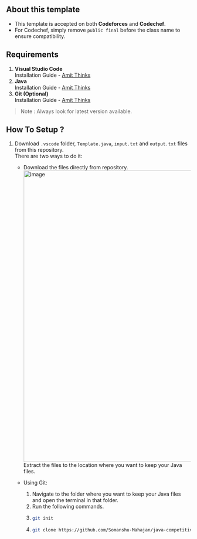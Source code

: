 ## About this template
- This template is accepted on both <b>Codeforces</b> and <b>Codechef</b>.
- For Codechef, simply remove <code>public final</code> before the class name to ensure compatibility.

## Requirements
1. <b>Visual Studio Code</b><br>
   Installation Guide - <a href="https://www.youtube.com/watch?v=DoLYVXR9SSc">Amit Thinks</a>
2. <b>Java</b><br>
   Installation Guide - <a href="https://www.youtube.com/watch?v=3qC3MdyyXeY">Amit Thinks</a>
3. <b>Git (Optional)</b><br>
   Installation Guide - <a href="https://www.youtube.com/watch?v=t2-l3WvWvqg">Amit Thinks</a>
> Note : Always look for latest version available.

## How To Setup ?
1. Download <code>.vscode</code> folder, <code>Template.java</code>, <code>input.txt</code> and <code>output.txt</code> files from this repository.<br>
   There are two ways to do it:
   - Download the files directly from repository.<br>
     <img width="2092" height="796" alt="image" src="https://github.com/user-attachments/assets/962d0255-bbf8-4e83-a00d-0089e9ed9815" />
     Extract the files to the location where you want to keep your Java files.

   - Using Git:<br>
     1. Navigate to the folder where you want to keep your Java files and open the terminal in that folder.
     2. Run the following commands.
     3. ```sh
        git init
        ```
     4. ```sh
        git clone https://github.com/Somanshu-Mahajan/java-competitive-programming-template.git
        ```
     
